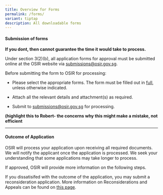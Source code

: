 ```yaml
---
title: Overview for Forms
permalink: /forms/
variant: tiptap
description: All downloadable forms
---
```

<h4><strong>Submission of forms</strong></h4>
<p></p>
<p><strong>If you dont, then cannot guarantee the time it would take to process.</strong>
</p>
<p>Under section 3(2)(b), all application forms for approval must be submitted
online at the OSIR website via <a href="mailto:submissions@osir.gov.sg" rel="noopener noreferrer nofollow" target="_blank">submissions@osir.gov.sg</a>.</p>
<p>Before submitting the form to OSIR for processing:</p>
<ul data-tight="true" class="tight">
<li>
<p>Please select the appropriate forms. The form must be filled out in <u>full</u>,
unless otherwise indicated.</p>
</li>
<li>
<p>Attach all the relevant details and attachment(s) as required.</p>
</li>
<li>
<p>Submit to <a href="mailto:contact@osir.gov.sg" rel="noopener noreferrer nofollow" target="_blank">submissions@osir.gov.sg</a> for
processing.</p>
</li>
</ul>
<p><strong>(highlight this to Robert- the concerns why this might make a mistake, not efficient</strong>
</p>
<hr>
<h4><strong>Outcome of Application</strong></h4>
<p>OSIR will process your application upon receiving all required documents.
We will notify the applicant once the application is processed. We seek
your understanding that some applications may take longer to process.&nbsp;</p>
<p>If approved, OSIR will provide more information on the following steps.</p>
<p>If you dissatisifed with the outcome of the application, you may submit
a reconsideration application. More information on Reconsiderations and
Appeals can be found on <a href="/overview-of-sira/sira/reconsideration-and-appeal/" rel="noopener noreferrer nofollow" target="_blank">this page</a>.</p>